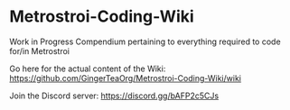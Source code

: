 # Metrostroi-Coding-Wiki
Work in Progress Compendium pertaining to everything required to code for/in Metrostroi

Go here for the actual content of the Wiki: https://github.com/GingerTeaOrg/Metrostroi-Coding-Wiki/wiki

Join the Discord server: https://discord.gg/bAFP2c5CJs

